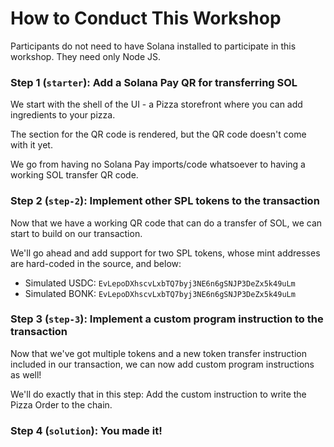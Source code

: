 # How to Conduct This Workshop

Participants do not need to have Solana installed to participate in this workshop. They need only Node JS.

### **Step 1** (`starter`): Add a Solana Pay QR for transferring SOL

We start with the shell of the UI - a Pizza storefront where you can add ingredients to your pizza.   
   
The section for the QR code is rendered, but the QR code doesn't come with it yet.   
   
We go from having no Solana Pay imports/code whatsoever to having a working SOL transfer QR code.

### **Step 2** (`step-2`): Implement other SPL tokens to the transaction

Now that we have a working QR code that can do a transfer of SOL, we can start to build on our transaction.   
   
We'll go ahead and add support for two SPL tokens, whose mint addresses are hard-coded in the source, and below:
* Simulated USDC: `EvLepoDXhscvLxbTQ7byj3NE6n6gSNJP3DeZx5k49uLm`
* Simulated BONK: `EvLepoDXhscvLxbTQ7byj3NE6n6gSNJP3DeZx5k49uLm`

### **Step 3** (`step-3`): Implement a custom program instruction to the transaction

Now that we've got multiple tokens and a new token transfer instruction included in our transaction, we can now add custom program instructions as well!   
   
We'll do exactly that in this step: Add the custom instruction to write the Pizza Order to the chain. 

### **Step 4** (`solution`): You made it!